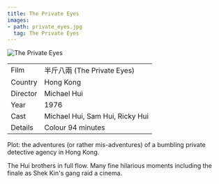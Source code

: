 ```yaml
---
title: The Private Eyes
images:
- path: private_eyes.jpg
  tag: The Private Eyes
---
```

![The Private Eyes](private_eyes.jpg)

| | |
|-|-|
Film|&#21322;&#26020;&#20843;&#20841; (The Private Eyes)
Country|Hong Kong
Director|Michael Hui
Year|1976
Cast|Michael Hui, Sam Hui, Ricky Hui
Details|Colour 94 minutes

Plot: the adventures (or rather mis-adventures) of
a bumbling private detective agency in Hong Kong.

The Hui brothers in full flow.  Many fine hilarious
moments including the finale as Shek Kin's gang
raid a cinema.
